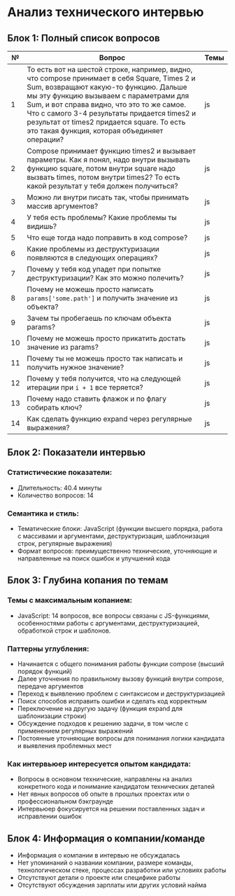 # Анализ технического интервью

## Блок 1: Полный список вопросов

| №  | Вопрос                                                                                  | Темы     |
|-----|----------------------------------------------------------------------------------------|----------|
| 1   | То есть вот на шестой строке, например, видно, что compose принимает в себя Square, Times 2 и Sum, возвращают какую-то функцию. Дальше мы эту функцию вызываем с параметрами для Sum, и вот справа видно, что это то же самое. Что с самого 3-4 результаты придается times2 и результат от times2 придается square. То есть это такая функция, которая объединяет операции?  | js       |
| 2   | Compose принимает функцию times2 и вызывает параметры. Как я понял, надо внутри вызывать функцию square, потом внутри square надо вызвать times, потом внутри times2? То есть какой результат у тебя должен получиться? | js       |
| 3   | Можно ли внутри писать так, чтобы принимать массив аргументов? | js       |
| 4   | У тебя есть проблемы? Какие проблемы ты видишь? | js       |
| 5   | Что еще тогда надо поправить в код compose? | js       |
| 6   | Какие проблемы из деструктуризации появляются в следующих операциях? | js       |
| 7   | Почему у тебя код упадет при попытке деструктуризации? Как это можно полечить? | js       |
| 8   | Почему не можешь просто написать `params['some.path']` и получить значение из объекта? | js       |
| 9   | Зачем ты пробегаешь по ключам объекта params? | js       |
| 10  | Почему не можешь просто прикатить достать значение из params? | js       |
| 11  | Почему ты не можешь просто так написать и получить нужное значение? | js       |
| 12  | Почему у тебя получится, что на следующей итерации при `i + 1` все теряется? | js       |
| 13  | Почему надо ставить флажок и по флагу собирать ключ? | js       |
| 14  | Как сделать функцию expand через регулярные выражения? | js       |

## Блок 2: Показатели интервью

### Статистические показатели:
- Длительность: 40.4 минуты
- Количество вопросов: 14

### Семантика и стиль:
- Тематические блоки: JavaScript (функции высшего порядка, работа с массивами и аргументами, деструктуризация, шаблонизация строк, регулярные выражения)
- Формат вопросов: преимущественно технические, уточняющие и направленные на поиск ошибок и улучшений кода

## Блок 3: Глубина копания по темам

### Темы с максимальным копанием:
- JavaScript: 14 вопросов, все вопросы связаны с JS-функциями, особенностями работы с аргументами, деструктуризацией, обработкой строк и шаблонов.

### Паттерны углубления:
- Начинается с общего понимания работы функции compose (высший порядок функций)
- Далее уточнения по правильному вызову функций внутри compose, передаче аргументов
- Переход к выявлению проблем с синтаксисом и деструктуризацией
- Поиск способов исправить ошибки и сделать код корректным
- Переключение на другую задачу (функция expand для шаблонизации строки)
- Обсуждение подходов к решению задачи, в том числе с применением регулярных выражений
- Постоянные уточняющие вопросы для понимания логики кандидата и выявления проблемных мест

### Как интервьюер интересуется опытом кандидата:
- Вопросы в основном технические, направлены на анализ конкретного кода и понимание кандидатом технических деталей
- Нет явных вопросов об опыте в прошлых проектах или о профессиональном бэкграунде
- Интервьюер фокусируется на решении поставленных задач и исправлении ошибок

## Блок 4: Информация о компании/команде

- Информация о компании в интервью не обсуждалась
- Нет упоминаний о названии компании, размере команды, технологическом стеке, процессах разработки или условиях работы
- Отсутствуют детали о проекте или специфике работы
- Отсутствуют обсуждения зарплаты или других условий найма